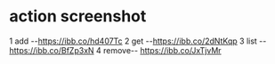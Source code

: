 # action screenshot

1 add --https://ibb.co/hd407Tc
2 get --https://ibb.co/2dNtKqp
3 list --https://ibb.co/BfZp3xN 
4 remove-- https://ibb.co/JxTjvMr

